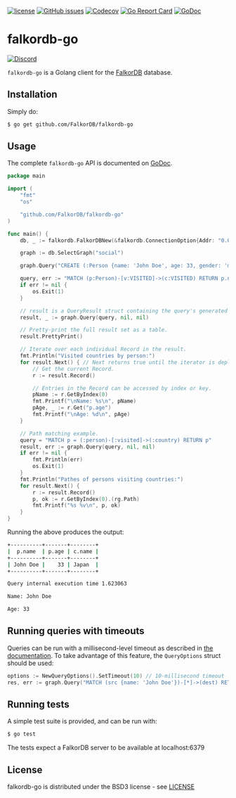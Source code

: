 [![license](https://img.shields.io/github/license/FalkorDB/falkordb-go.svg)](https://github.com/FalkorDB/falkordb-go)
[![GitHub issues](https://img.shields.io/github/release/FalkorDB/falkordb-go.svg)](https://github.com/FalkorDB/falkordb-go/releases/latest)
[![Codecov](https://codecov.io/gh/FalkorDB/falkordb-go/branch/master/graph/badge.svg)](https://codecov.io/gh/FalkorDB/falkordb-go)
[![Go Report Card](https://goreportcard.com/badge/github.com/FalkorDB/falkordb-go)](https://goreportcard.com/report/github.com/FalkorDB/falkordb-go)
[![GoDoc](https://godoc.org/github.com/FalkorDB/falkordb-go?status.svg)](https://godoc.org/github.com/FalkorDB/falkordb-go)

# falkordb-go
[![Discord](https://img.shields.io/discord/1146782921294884966?style=flat-square)](https://discord.gg/6M4QwDXn2w)

`falkordb-go` is a Golang client for the [FalkorDB](https://falkordb.com) database.

## Installation

Simply do:
```sh
$ go get github.com/FalkorDB/falkordb-go
```

## Usage

The complete `falkordb-go` API is documented on [GoDoc](https://godoc.org/github.com/FalkorDB/falkordb-go).

```go
package main

import (
	"fmt"
	"os"

	"github.com/FalkorDB/falkordb-go"
)

func main() {
	db, _ := falkordb.FalkorDBNew(&falkordb.ConnectionOption{Addr: "0.0.0.0:6379"})

	graph := db.SelectGraph("social")

	graph.Query("CREATE (:Person {name: 'John Doe', age: 33, gender: 'male', status: 'single'})-[:VISITED]->(:VISITED {name: 'Japan'})")

	query, err := "MATCH (p:Person)-[v:VISITED]->(c:VISITED) RETURN p.name, p.age, c.name"
	if err != nil {
		os.Exit(1)
	}

	// result is a QueryResult struct containing the query's generated records and statistics.
	result, _ := graph.Query(query, nil, nil)

	// Pretty-print the full result set as a table.
	result.PrettyPrint()

	// Iterate over each individual Record in the result.
	fmt.Println("Visited countries by person:")
	for result.Next() { // Next returns true until the iterator is depleted.
		// Get the current Record.
		r := result.Record()

		// Entries in the Record can be accessed by index or key.
		pName := r.GetByIndex(0)
		fmt.Printf("\nName: %s\n", pName)
		pAge, _ := r.Get("p.age")
		fmt.Printf("\nAge: %d\n", pAge)
	}

	// Path matching example.
	query = "MATCH p = (:person)-[:visited]->(:country) RETURN p"
	result, err := graph.Query(query, nil, nil)
	if err != nil {
		fmt.Println(err)
		os.Exit(1)
	}
	fmt.Println("Pathes of persons visiting countries:")
	for result.Next() {
		r := result.Record()
		p, ok := r.GetByIndex(0).(rg.Path)
		fmt.Printf("%s %v\n", p, ok)
	}
}
```

Running the above produces the output:

```sh
+----------+-------+--------+
|  p.name  | p.age | c.name |
+----------+-------+--------+
| John Doe |    33 | Japan  |
+----------+-------+--------+

Query internal execution time 1.623063

Name: John Doe

Age: 33
```

## Running queries with timeouts

Queries can be run with a millisecond-level timeout as described in [the documentation](https://docs.falkordb.com/configuration.html#timeout). To take advantage of this feature, the `QueryOptions` struct should be used:

```go
options := NewQueryOptions().SetTimeout(10) // 10-millisecond timeout
res, err := graph.Query("MATCH (src {name: 'John Doe'})-[*]->(dest) RETURN dest", nil, options)
```

## Running tests

A simple test suite is provided, and can be run with:

```sh
$ go test
```

The tests expect a FalkorDB server to be available at localhost:6379

## License

falkordb-go is distributed under the BSD3 license - see [LICENSE](LICENSE)
